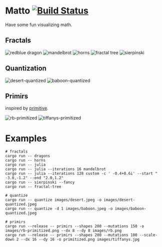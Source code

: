 # Matto [![Build Status](https://travis-ci.org/d-dorazio/mattors.svg?branch=master)](https://travis-ci.org/d-dorazio/mattors)

Have some fun visualizing math.

## Fractals

![redblue dragon](images/redblue-dragon.png)
![mandelbrot](images/mandelbrot.png)
![horns](images/red-horns.png)
![fractal tree](images/fractree.png)
![sierpinski](images/sierpinski.png)

## Quantization

![desert-quantized](images/desert-quantized.jpeg)
![baboon-quantized](images/baboon-quantized.jpeg)

## Primirs

inspired by [primitive](https://github.com/fogleman/primitive).

![rb-primitized](images/rb-primitized.png)
![tiffanys-primitized](images/tiffanys-primitized.png)

# Examples

```
# fractals
cargo run -- dragons
cargo run -- horns
cargo run -- julia
cargo run -- julia --iterations 16 mandelbrot
cargo run -- julia --iterations 128 custom -c ' -0.4+0.6i' --start " -3.0,-1.2" --end "2.0,1.2"
cargo run -- sierpinski --fancy
cargo run -- fractal-tree

# quantize
cargo run -- quantize images/desert.jpeg -o images/desert-quantized.jpeg
cargo run -- quantize -d 1 images/baboon.jpeg -o images/baboon-quantized.jpeg

# primirs
cargo run --release -- primirs --shapes 200 --mutations 150 -o images/rb-primitized.png --dx 8 --dy 8 images/rb.png
cargo run --release -- primirs --shapes 200 --mutations 100 --scale-down 2 --dx 16 --dy 16 -o primitized.png images/tiffanys.jpg
```
